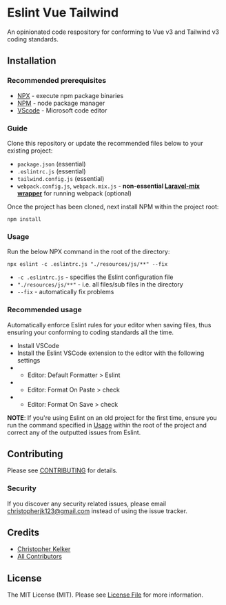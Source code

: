 
# Eslint Vue Tailwind

An opinionated code respository for conforming to Vue v3 and Tailwind v3 coding standards. 

## Installation

### Recommended prerequisites

* [NPX](https://www.npmjs.com/package/npx) - execute npm package binaries
* [NPM](https://docs.npmjs.com/cli/v6/commands/npm-install) - node package manager
* [VScode](https://code.visualstudio.com/) - Microsoft code editor

### Guide

Clone this repository or update the recommended files below to your existing project:
* `package.json` (essential)
* `.eslintrc.js` (essential)
* `tailwind.config.js` (essential)
* `webpack.config.js`, `webpack.mix.js` - **non-essential [Laravel-mix wrapper](https://laravel-mix.com/)** for running webpack (optional)

Once the project has been cloned, next install NPM within the project root:

```
npm install
```

### Usage

Run the below NPX command in the root of the directory:

```
npx eslint -c .eslintrc.js "./resources/js/**" --fix
```

* `-c .eslintrc.js` - specifies the Eslint configuration file
* `"./resources/js/**"` - i.e. all files/sub files in the directory
* `--fix` - automatically fix problems

### Recommended usage

Automatically enforce Eslint rules for your editor when saving files, thus ensuring your conforming to coding standards all the time.

* Install VSCode
* Install the Eslint VSCode extension to the editor with the following settings
* * Editor: Default Formatter > Eslint
* * Editor: Format On Paste > check
* * Editor: Format On Save > check

**NOTE**: If you're using Eslint on an old project for the first time, ensure you run the command specified in [Usage](#usage) within the root of the project and correct any of the outputted issues from Eslint.

## Contributing

Please see [CONTRIBUTING](CONTRIBUTING.md) for details.

### Security

If you discover any security related issues, please email christopherjk123@gmail.com instead of using the issue tracker.

## Credits

- [Christopher Kelker](https://github.com/chrisjk123)
- [All Contributors](../../contributors)

## License

The MIT License (MIT). Please see [License File](LICENSE.md) for more information.